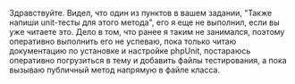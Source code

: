 Здравствуйте. Видел, что один из пунктов в вашем задании, "Также напиши unit-тесты для этого метода", его я еще не выполнил, если вы уже читаете это. Дело в том, что ранее я таким не занимался, поэтому оперативно выполнить его не успеваю, пока только читаю документацию по установке и настройке phpUnit, постараюсь оперативно погрузиться в тему и добавить файлы тестирования, а пока вызываю публичный метод напрямую в файле класса.
